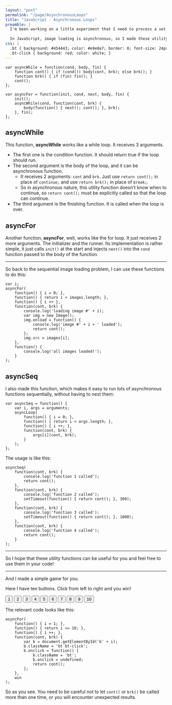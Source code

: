 ```yaml
---
layout: "post"
permalink: "/page/AsynchronousLoops"
title: "JavaScript - Asynchronous Loops"
preamble: |
  I'm been working on a little experiment that I need to process a set of images (loading it, and putting it in canvas, and then process it) sequentially.
  
  In JavaScript, image loading is asynchronous, so I made these utility functions that makes processing things sequentially a lot easier.
css: |
  .bt { background: #454443; color: #e9e8e7; border: 0; font-size: 24px; padding: 3px; }
  .bt-click { background: red; color: white; }
---
```



	var asyncWhile = function(cond, body, fin) {
		function cont() { if (cond()) body(cont, brk); else brk(); }
		function brk() { if (fin) fin(); }
		cont();
	};

	var asyncFor = function(init, cond, next, body, fin) {
		init();
		asyncWhile(cond, function(cont, brk) {
			body(function() { next(); cont(); }, brk);
		}, fin);
	};

asyncWhile
----------

This function, __asyncWhile__ works like a while loop. It receives 3 arguments.

* The first one is the condition function. It should return true if the loop should run.
* The second argument is the body of the loop, and it can be asynchronous function.
	* It receives 2 arguments: `cont` and `brk`. Just use `return cont();` in place of `continue;` and use `return brk();` in place of `break;`.
	* So in asynchronous nature, this utility function doesn't know when to continue, so `return cont();` must be explicitly called so that the loop can continue.
* The third argument is the finishing function. It is called when the loop is over.

asyncFor
--------

Another function, __asyncFor__, well, works like the for loop. It just receives 2 more arguments. The initializer and the runner. Its implementation is rather simple, it just calls `init()` at the start and injects `next()` into the `cond` function passed to the body of the function.

---

So back to the sequential image loading problem, I can use these functions to do this:

	var i;
	asyncFor(
		function() { i = 0; },
		function() { return i < images.length; },
		function() { i ++ },
		function(cont, brk) {
			console.log('loading image #' + i);
			var img = new Image();
			img.onload = function() {
				console.log('image #' + i + ' loaded');
				return cont();
			};
			img.src = images[i];
		},
		function() {
			console.log('all images loaded!');
		}
	);

asyncSeq
--------

I also made this function, which makes it easy to run lots of asynchronous functions sequentially, without having to nest them:

	var asyncSeq = function() {
		var i, args = arguments;
		asyncLoop(
			function() { i = 0; },
			function() { return i < args.length; },
			function() { i ++; },
			function(cont, brk) {
				args[i](cont, brk);
			}
		);
	};

The usage is like this:

	asyncSeq(
		function(cont, brk) {
			console.log('function 1 called');
			return cont();
		},
		function(cont, brk) {
			console.log('function 2 called');
			setTimeout(function() { return cont(); }, 300);
		},
		function(cont, brk) {
			console.log('function 3 called');
			setTimeout(function() { return cont(); }, 1000);
		},
		function(cont, brk) {
			console.log('function 4 called');
			return cont();
		}
	);

----

So I hope that these utility functions can be useful for you and feel free to use them in your code!

----

And I made a simple game for you.

Here I have ten buttons. Click from left to right and you win!

<p class="center"><button class="bt" id="b1">1</button>
<button class="bt" id="b2">2</button>
<button class="bt" id="b3">3</button>
<button class="bt" id="b4">4</button>
<button class="bt" id="b5">5</button>
<button class="bt" id="b6">6</button>
<button class="bt" id="b7">7</button>
<button class="bt" id="b8">8</button>
<button class="bt" id="b9">9</button>
<button class="bt" id="b10">10</button></p>



<script>
	var asyncWhile = function(cond, body, fin) {
		function cont() { if (cond()) body(cont, brk); else brk(); }
		function brk() { if (fin) fin(); }
		cont();
	};

	var asyncFor = function(init, cond, next, body, fin) {
		init();
		asyncWhile(cond, function(cont, brk) {
			body(function() { next(); cont(); }, brk);
		}, fin);
	};

(function() {
	function win() { for (var i = 0; i < 10; i ++) alert('You win!!'); }
	var i;
	asyncFor(
		function() { i = 1; },
		function() { return i <= 10; },
		function() { i ++; },
		function(cont, brk) {
			var b = document.getElementById('b' + i);
			b.className = 'bt bt-click';
			b.onclick = function() {
				b.className = 'bt';
				b.onclick = undefined;
				return cont();
			};
		},
		win
	);
})();

</script>


The relevant code looks like this:

	asyncFor(
		function() { i = 1; },
		function() { return i <= 10; },
		function() { i ++; },
		function(cont, brk) {
			var b = document.getElementById('b' + i);
			b.className = 'bt bt-click';
			b.onclick = function() {
				b.className = 'bt';
				b.onclick = undefined;
				return cont();
			};
		},
		win
	);

So as you see. You need to be careful not to let `cont()` or `brk()` be called more than one time, or you will encounter unexpected results.













